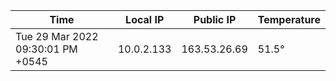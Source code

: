 | Time     | Local IP | Public IP | Temperature |
| ----------- | ----------- | ----------- | ----------- |
| Tue 29 Mar 2022 09:30:01 PM +0545      | 10.0.2.133     | 163.53.26.69  | 51.5° |
